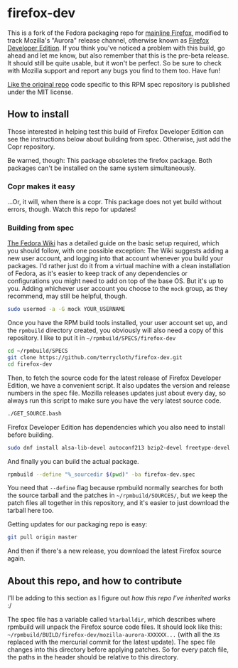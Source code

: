 firefox-dev
===========

This is a fork of the Fedora packaging repo for
[mainline Firefox](http://pkgs.fedoraproject.org/cgit/firefox.git/),
modified to track Mozilla's "Aurora" release channel, otherwise known as
[Firefox Developer Edition](https://www.mozilla.org/firefox/developer/).
If you think you've noticed a problem with this build, go ahead and let me know,
but also remember that this is the pre-beta release. It should still be quite
usable, but it won't be perfect. So be sure to check with Mozilla support and
report any bugs you find to them too. Have fun!

[Like the original repo](https://fedoraproject.org/wiki/Licensing:Main#License_of_Fedora_SPEC_Files)
code specific to this RPM spec repository is published under the MIT license.



## How to install

Those interested in helping test this build of Firefox Developer Edition can
see the instructions below about building from spec. Otherwise, just add the
Copr repository.

Be warned, though: This package obsoletes the firefox package. Both packages
can't be installed on the same system simultaneously.


### Copr makes it easy

...Or, it will, when there is a copr. This package does not yet build without
errors, though. Watch this repo for updates!


### Building from spec

[The Fedora Wiki](https://fedoraproject.org/wiki/How_to_create_an_RPM_package#Preparing_your_system)
has a detailed guide on the basic setup required, which you should follow, with
one possible exception: The Wiki suggests adding a new user account, and logging
into that account whenever you build your packages. I'd rather just do it from a
virtual machine with a clean installation of Fedora, as it's easier to keep
track of any dependencies or configurations you might need to add on top of the
base OS. But it's up to you. Adding whichever user account you choose to the
`mock` group, as they recommend, may still be helpful, though.

``` bash
sudo usermod -a -G mock YOUR_USERNAME
```

Once you have the RPM build tools installed, your user account set up, and the
`rpmbuild` directory created, you obviously will also need a copy of this
repository. I like to put it in `~/rpmbuild/SPECS/firefox-dev`

``` bash
cd ~/rpmbuild/SPECS
git clone https://github.com/terrycloth/firefox-dev.git
cd firefox-dev
```

Then, to fetch the source code for the latest release of Firefox Developer
Edition, we have a convenient script. It also updates the version and release
numbers in the spec file. Mozilla releases updates just about every day, so
always run this script to make sure you have the very latest source code.

``` bash
./GET_SOURCE.bash
```

Firefox Developer Edition has dependencies which you also need to install before
building.

``` bash
sudo dnf install alsa-lib-devel autoconf213 bzip2-devel freetype-devel gcc-c++ GConf2-devel GConf2-devel gstreamer1-devel gstreamer1-plugins-base-devel gtk2-devel gtk3-devel hunspell-devel ImageMagick krb5-devel libcurl-devel libffi-devel libicu-devel libIDL-devel libjpeg-devel libnotify-devel libpng-devel libvpx-devel libXrender-devel libXt-devel mesa-libGL-devel nspr-devel nss-devel nss-static pango-devel pulseaudio-libs-devel sqlite-devel startup-notification-devel yasm zlib-devel
```

And finally you can build the actual package.

``` bash
rpmbuild --define "%_sourcedir $(pwd)" -ba firefox-dev.spec
```

You need that `--define` flag because rpmbuild normally searches for both the
source tarball and the patches in `~/rpmbuild/SOURCES/`, but we keep the patch
files all together in this repository, and it's easier to just download the
tarball here too.

Getting updates for our packaging repo is easy:

``` bash
git pull origin master
```

And then if there's a new release, you download the latest Firefox source
again.



## About this repo, and how to contribute

I'll be adding to this section as I figure out *how this repo I've inherited
works* :/

The spec file has a variable called `%tarballdir`, which describes where
rpmbuild will unpack the Firefox source code files. It should look like this:
`~/rpmbuild/BUILD/firefox-dev/mozilla-aurora-XXXXXX...` (with all the `X`s
replaced with the mercurial commit for the latest update). The spec file changes
into this directory before applying patches. So for every patch file, the paths
in the header should be relative to this directory.
